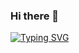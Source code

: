 ### Hi there 👋
[![Typing SVG](https://readme-typing-svg.demolab.com?font=Fira+Code&pause=1000&width=435&lines=WORK+IN+PROGRESS)](https://git.io/typing-svg)
